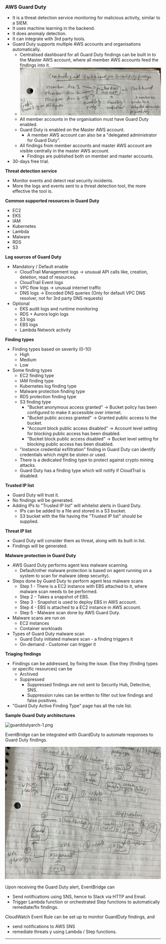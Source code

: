 
### AWS Guard Duty
- It is a threat detection service monitoring for malicious activity, similar to a SIEM.
- It uses machine learning in the backend.
- It does anomaly detection.
- It can integrate with 3rd party tools.
- Guard Duty supports multiple AWS accounts and organisations automatically.
	- Centralised dashboard for all Guard Duty findings can be built in to the Master AWS account, where all member AWS accounts feed the findings into it.
	- ![centraliseddashboardawsguardduty.png](Attachments/centraliseddashboardawsguardduty.png)
	- All member accounts in the organisation must have Guard Duty enabled.
	- Guard Duty is enabled on the Master AWS account.
		- A member AWS account can also be a "delegated administrator for Guard Duty". 
	- All findings from member accounts and master AWS account are visible centrally in the master AWS account.
		- Findings are published both on member and master accounts.
- 30-days free trial.
 
**Threat detection service**
- Monitor events and detect real security incidents.
- More the logs and events sent to a threat detection tool, the more effective the tool is.

**Common supported resources in Guard Duty**
- EC2
- EKS
- IAM
- Kubernetes
- Lambda
- Malware
- RDS
- S3

**Log sources of Guard Duty**
- Mandatory / Default enable
	- CloudTrail Management logs -> unusual API calls like, creation, deletion, read of resources.
	- CloudTrail Event logs
	- VPC flow logs -> unusual internet traffic
	- DNS logs -> Encoded DNS queries (Only for default VPC DNS resolver, not for 3rd party DNS requests)
- Optional
	- EKS audit logs and runtime monitoring
	- RDS + Aurora login logs
	- S3 logs
	- EBS logs
	- Lambda Network activity

**Finding types**
- Finding types based on severity (0-10)
	- High
	- Medium
	- Low
- Some finding types
	- EC2 finding type
	- IAM finding type
	- Kubernetes log finding type
	- Malware protection finding type
	- RDS protection finding type
	- S3 finding type
		- "Bucket anonymous access granted" -> Bucket policy has been configured to make it accessible over internet.
		- "Bucket public access granted" -> Granted public access to the bucket.
		- "Account block public access disabled" -> Account level setting for blocking public access has been disabled.
		- "Bucket block public access disabled" -> Bucket level setting for blocking public access has been disabled.
	- "Instance credential exfiltration" finding in Guard Duty can identify credentials which might be stolen or used.
	- There is a dedicated finding type to protect against crypto mining attacks.
	- Guard Duty has a finding type which will notify if CloudTrail is disabled.

**Trusted IP list**
- Guard Duty will trust it.
- No findings will be generated.
- Adding IPs to "Trusted IP list" will whitelist alerts in Guard Duty.
	- IPs can be added to a file and stored in a S3 bucket.
	- S3 bucket with the file having the "Trusted IP list" should be supplied.

**Threat IP list**
- Guard Duty will consider them as threat, along with its built in list.
- Findings will be generated.

**Malware protection in Guard Duty**
- AWS Guard Duty performs agent less malware scanning.
	- Default/other malware protection is based on agent running on a system to scan for malware (deep security).
- Steps done by Guard Duty to perform agent less malware scans
	- Step 1 - There is a EC2 instance with EBS attached to it, where malware scan needs to be performed.
	- Step 2 - Takes a snapshot of EBS.
	- Step 3 - Snapshot is used to deploy EBS in AWS account.
	- Step 4 - EBS is attached to a EC2 instance in AWS account.
	- Step 5 - Malware scan done by AWS Guard Duty.
- Malware scans are run on 
	- EC2 instances
	- Container workloads
- Types of Guard Duty malware scan
	- Guard Duty initiated malware scan - a finding triggers it
	- On-demand - Customer can trigger it

**Triaging findings**
- Findings can be addressed, by fixing the issue. Else they (finding types or specific resources) can be
	- Archived
	- Suppressed
		- Suppressed findings are not sent to Security Hub, Detective, SNS.
		- Suppression rules can be written to filter out low findings and false positives.
- "Guard Duty Active Finding Type" page has all the rule list.


**Sample Guard Duty architectures**

![guarddutyarch-1.png](Attachments/guarddutyarch-1.png)

EventBridge can be integrated with GuardDuty to automate responses to Guard Duty findings.


![guarddutyarch-2.png](Attachments/guarddutyarch-2.png)

Upon receiving the Guard Duty alert, EventBridge can
- Send notifications using SNS, hence to Slack via HTTP and Email.
- Trigger Lambda function or orchestrated Step functions to automatically remediate/fix findings.

CloudWatch Event Rule can be set up to monitor GuardDuty findings, and 
- send notifications to AWS SNS
- remediate threats y using Lambda / Step functions.

---
